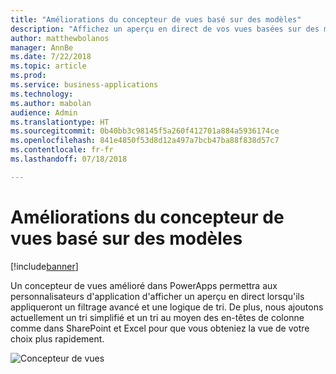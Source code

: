 ```yaml
---
title: "Améliorations du concepteur de vues basé sur des modèles"
description: "Affichez un aperçu en direct de vos vues basées sur des modèles lorsque vous les modifiez"
author: matthewbolanos
manager: AnnBe
ms.date: 7/22/2018
ms.topic: article
ms.prod: 
ms.service: business-applications
ms.technology: 
ms.author: mabolan
audience: Admin
ms.translationtype: HT
ms.sourcegitcommit: 0b40bb3c98145f5a260f412701a884a5936174ce
ms.openlocfilehash: 841e4850f53d8d12a497a7bcb47ba88f838d57c7
ms.contentlocale: fr-fr
ms.lasthandoff: 07/18/2018

---
```

# <a name="model-driven-view-designer-enhancements"></a>Améliorations du concepteur de vues basé sur des modèles


[!include[banner](../../includes/banner.md)]

Un concepteur de vues amélioré dans PowerApps permettra aux personnalisateurs d'application d'afficher un aperçu en direct lorsqu'ils appliqueront un filtrage avancé et une logique de tri. De plus, nous ajoutons actuellement un tri simplifié et un tri au moyen des en-têtes de colonne comme dans SharePoint et Excel pour que vous obteniez la vue de votre choix plus rapidement.

![Concepteur de vues](media/viewDesigner.png  "Concepteur de vues")


